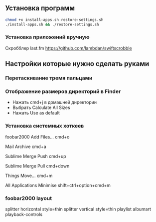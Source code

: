 ## Установка программ

```sh
chmod +x install-apps.sh restore-settings.sh
./install-apps.sh && ./restore-settings.sh
```

### Установка приложений вручную

Скробблер last.fm
https://github.com/lambdan/swiftscrobble

## Настройки которые нужно сделать руками

### Перетаскивание тремя пальцами

### Отображение размеров директорий в Finder
* Нажать cmd+j в домашней директории
* Выбрать Calculate All Sizes
* Нажать Use as default

### Установка системных хоткеев

foobar2000
Add Files...
cmd+o

Mail
Archive
cmd+a

Sublime Merge
Push
cmd+up

Sublime Merge
Pull
cmd+down

Things
Move...
cmd+m

All Applications
Minimise
shift+ctrl+option+cmd+m

### foobar2000 layout

splitter horizontal style=thin
 splitter vertical style=thin
  playlist
  albumart
 playback-controls
